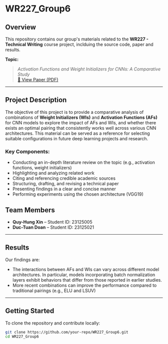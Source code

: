 # WR227_Group6

## Overview

This repository contains our group's materials related to the **WR227 - Technical Writing** course project, inclduing the source code, paper and results.


**Topic:**  
> *Activation Functions and Weight Initializers for CNNs: A Comparative Study*  
> [📄 View Paper (PDF)](Final_paper.pdf)

---

## Project Description

The objective of this project is to provide a comparative analysis of combinations of **Weight Initializers (WIs)** and **Activation Functions (AFs)** for CNN models to explore the impact of AFs and WIs, and whether there exists an optimal pairing that consistently works well across various CNN architectures. This material can be served as a reference for selecting suitable configurations in future deep learning projects and research.

### Key Components:
- Conducting an in-depth literature review on the topic (e.g., activation functions, weight initializers)
- Highlighting and analyzing related work
- Citing and referencing credible academic sources
- Structuring, drafting, and revising a technical paper
- Presenting findings in a clear and concise manner
- Performing experiments using the chosen architecture (VGG19)


## Team Members

- **Quy-Hung Xin** – Student ID: 23125005  
- **Duc-Tuan Doan** – Student ID: 23125021

---

## Results
Our findings are:
- The interactions between AFs and WIs can vary across different model architectures. In particular, models incorporating batch normalization layers exhibit behaviors that differ from those reported in earlier studies.
- More recent combinations can improve the performance compared to traditional pairings (e.g., ELU and LSUV)

---
## Getting Started

To clone the repository and contribute locally:

```bash
git clone https://github.com/your-repo/WR227_Group6.git
cd WR227_Group6
